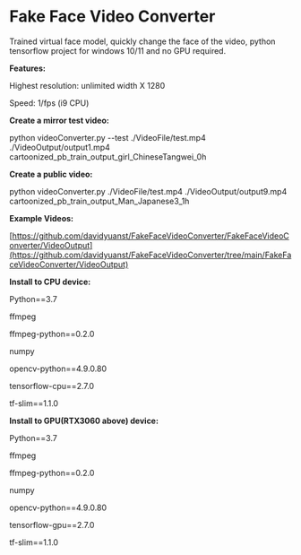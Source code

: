 # Fake Face Video Converter
Trained virtual face model, quickly change the face of the video, python tensorflow project for windows 10/11 and no GPU required.

<b>Features:</b>

Highest resolution: unlimited width X 1280

Speed: 1/fps (i9 CPU)



<b>Create a mirror test video:</b>

python videoConverter.py --test ./VideoFile/test.mp4 ./VideoOutput/output1.mp4 cartoonized_pb_train_output_girl_ChineseTangwei_0h

<b>Create a public video:</b>

python videoConverter.py ./VideoFile/test.mp4 ./VideoOutput/output9.mp4 cartoonized_pb_train_output_Man_Japanese3_1h


<b>Example Videos:</b>

[https://github.com/davidyuanst/FakeFaceVideoConverter/FakeFaceVideoConverter/VideoOutput](https://github.com/davidyuanst/FakeFaceVideoConverter/tree/main/FakeFaceVideoConverter/VideoOutput)


<b>Install to CPU device:</b>

Python==3.7

ffmpeg

ffmpeg-python==0.2.0

numpy

opencv-python==4.9.0.80

tensorflow-cpu==2.7.0

tf-slim==1.1.0


<b>Install to GPU(RTX3060 above) device:</b>

Python==3.7

ffmpeg

ffmpeg-python==0.2.0

numpy

opencv-python==4.9.0.80

tensorflow-gpu==2.7.0

tf-slim==1.1.0
